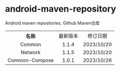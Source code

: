 # android-maven-repository
Android maven repositories. Github Maven仓库

<table style="text-align:center">
   <tr><th>名称</th><td>最新版本</td><td>修订日期</td></tr>
   <tr><td>Common</td><td>1.1.4</td><td>2023/10/20</td></tr>
   <tr><td>Network</td><td>1.1.5</td><td>2023/10/20</td></tr>
   <tr><td>Common-Compose</td><td>1.0.1</td><td>2023/10/26</td></tr>
</table>